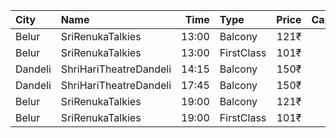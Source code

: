 | City    | Name                   |  Time | Type       | Price | Capacity | Booked |
| :------ | :--------------------- | ----: | :--------- | ----: | -------: | -----: |
| Belur   | SriRenukaTalkies       | 13:00 | Balcony    |  121₹ |       33 |      8 |
| Belur   | SriRenukaTalkies       | 13:00 | FirstClass |  101₹ |      110 |     10 |
| Dandeli | ShriHariTheatreDandeli | 14:15 | Balcony    |  150₹ |       90 |      0 |
| Dandeli | ShriHariTheatreDandeli | 17:45 | Balcony    |  150₹ |       90 |      0 |
| Belur   | SriRenukaTalkies       | 19:00 | Balcony    |  121₹ |       33 |      8 |
| Belur   | SriRenukaTalkies       | 19:00 | FirstClass |  101₹ |      110 |     10 |